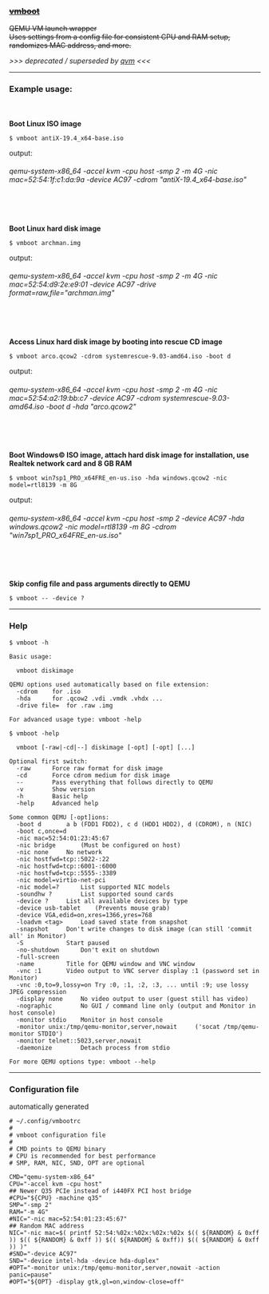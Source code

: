 ### ~~[vmboot](https://github.com/wizetek/vmboot/raw/main/vmboot)~~

~~QEMU VM launch wrapper~~<br>
~~Uses settings from a config file for consistent CPU and RAM setup, randomizes MAC address, and more.~~

*>>> deprecated / superseded by [qvm](https://github.com/wizetek/qvm) <<<*

---
### Example usage:
<br></br>
**Boot Linux ISO image**
```
$ vmboot antiX-19.4_x64-base.iso
```
output:
###### qemu-system-x86_64 -accel kvm -cpu host -smp 2 -m 4G -nic mac=52:54:1f:c1:da:9a -device AC97 -cdrom "antiX-19.4_x64-base.iso"
<br></br>

**Boot Linux hard disk image**
```
$ vmboot archman.img
```
output:
###### qemu-system-x86_64 -accel kvm -cpu host -smp 2 -m 4G -nic mac=52:54:d9:2e:e9:01 -device AC97 -drive format=raw,file="archman.img"
<br></br>

**Access Linux hard disk image by booting into rescue CD image**
```
$ vmboot arco.qcow2 -cdrom systemrescue-9.03-amd64.iso -boot d
```
output:
###### qemu-system-x86_64 -accel kvm -cpu host -smp 2 -m 4G -nic mac=52:54:a2:19:bb:c7 -device AC97 -cdrom systemrescue-9.03-amd64.iso -boot d -hda "arco.qcow2"
<br></br>

**Boot Windows© ISO image, attach hard disk image for installation, use Realtek network card and 8 GB RAM**
```
$ vmboot win7sp1_PRO_x64FRE_en-us.iso -hda windows.qcow2 -nic model=rtl8139 -m 8G
```
output:
###### qemu-system-x86_64 -accel kvm -cpu host -smp 2 -device AC97 -hda windows.qcow2 -nic model=rtl8139 -m 8G -cdrom "win7sp1_PRO_x64FRE_en-us.iso"
<br></br>

**Skip config file and pass arguments directly to QEMU**
```
$ vmboot -- -device ?
```

---
### Help
```
$ vmboot -h

Basic usage:

  vmboot diskimage

QEMU options used automatically based on file extension:
  -cdrom	for .iso
  -hda		for .qcow2 .vdi .vmdk .vhdx ...
  -drive file=	for .raw .img

For advanced usage type: vmboot -help
```
```
$ vmboot -help

  vmboot [-raw|-cd|--] diskimage [-opt] [-opt] [...]

Optional first switch:
  -raw		Force raw format for disk image
  -cd		Force cdrom medium for disk image
  --		Pass everything that follows directly to QEMU
  -v		Show version
  -h		Basic help
  -help		Advanced help

Some common QEMU [-opt]ions:
  -boot d		a b (FDD1 FDD2), c d (HDD1 HDD2), d (CDROM), n (NIC)
  -boot c,once=d
  -nic mac=52:54:01:23:45:67
  -nic bridge		(Must be configured on host)
  -nic none		No network
  -nic hostfwd=tcp::5022-:22
  -nic hostfwd=tcp::6001-:6000
  -nic hostfwd=tcp::5555-:3389
  -nic model=virtio-net-pci
  -nic model=?		List supported NIC models
  -soundhw ?		List supported sound cards
  -device ?		List all available devices by type
  -device usb-tablet	(Prevents mouse grab)
  -device VGA,edid=on,xres=1366,yres=768
  -loadvm <tag>		Load saved state from snapshot
  -snapshot		Don't write changes to disk image (can still 'commit all' in Monitor)
  -S			Start paused
  -no-shutdown		Don't exit on shutdown
  -full-screen
  -name			Title for QEMU window and VNC window
  -vnc :1		Video output to VNC server display :1 (password set in Monitor)
  -vnc :0,to=9,lossy=on	Try :0, :1, :2, :3, ... until :9; use lossy JPEG compression
  -display none		No video output to user (guest still has video)
  -nographic		No GUI / command line only (output and Monitor in host console)
  -monitor stdio	Monitor in host console
  -monitor unix:/tmp/qemu-monitor,server,nowait		('socat /tmp/qemu-monitor STDIO')
  -monitor telnet::5023,server,nowait
  -daemonize		Detach process from stdio

For more QEMU options type: vmboot --help
```

---
### Configuration file
automatically generated
```
# ~/.config/vmbootrc
#
# vmboot configuration file
#
# CMD points to QEMU binary
# CPU is recommended for best performance
# SMP, RAM, NIC, SND, OPT are optional

CMD="qemu-system-x86_64"
CPU="-accel kvm -cpu host"
## Newer Q35 PCIe instead of i440FX PCI host bridge
#CPU="${CPU} -machine q35"
SMP="-smp 2"
RAM="-m 4G"
#NIC="-nic mac=52:54:01:23:45:67"
## Random MAC address
NIC="-nic mac=$( printf 52:54:%02x:%02x:%02x:%02x $(( ${RANDOM} & 0xff )) $(( ${RANDOM} & 0xff )) $(( ${RANDOM} & 0xff)) $(( ${RANDOM} & 0xff )) )"
#SND="-device AC97"
SND="-device intel-hda -device hda-duplex"
#OPT="-monitor unix:/tmp/qemu-monitor,server,nowait -action panic=pause"
#OPT="${OPT} -display gtk,gl=on,window-close=off"
```
